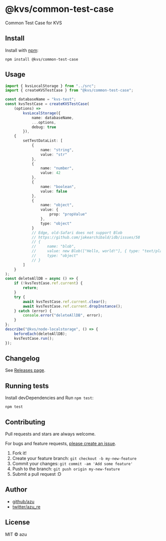# @kvs/common-test-case

Common Test Case for KVS

## Install

Install with [npm](https://www.npmjs.com/):

    npm install @kvs/common-test-case

## Usage

```ts
import { kvsLocalStorage } from "../src";
import { createKVSTestCase } from "@kvs/common-test-case";

const databaseName = "kvs-test";
const kvsTestCase = createKVSTestCase(
    (options) =>
        kvsLocalStorage({
            name: databaseName,
            ...options,
            debug: true
        }),
    {
        setTestDataList: [
            {
                name: "string",
                value: "str"
            },
            {
                name: "number",
                value: 42
            },
            {
                name: "boolean",
                value: false
            },
            {
                name: "object",
                value: {
                    prop: "propValue"
                },
                type: "object"
            }
            // Edge, old-Safari does not support Blob
            // https://github.com/jakearchibald/idb/issues/58
            // {
            //     name: "blob",
            //     value: new Blob(["Hello, world!"], { type: "text/plain" }),
            //     type: "object"
            // }
        ]
    }
);
const deleteAllDB = async () => {
    if (!kvsTestCase.ref.current) {
        return;
    }
    try {
        await kvsTestCase.ref.current.clear();
        await kvsTestCase.ref.current.dropInstance();
    } catch (error) {
        console.error("deleteAllDB", error);
    }
};
describe("@kvs/node-localstorage", () => {
    beforeEach(deleteAllDB);
    kvsTestCase.run();
});

```

## Changelog

See [Releases page](https://github.com/azu/kvs/releases).

## Running tests

Install devDependencies and Run `npm test`:

    npm test

## Contributing

Pull requests and stars are always welcome.

For bugs and feature requests, [please create an issue](https://github.com/azu/kvs/issues).

1. Fork it!
2. Create your feature branch: `git checkout -b my-new-feature`
3. Commit your changes: `git commit -am 'Add some feature'`
4. Push to the branch: `git push origin my-new-feature`
5. Submit a pull request :D

## Author

- [github/azu](https://github.com/azu)
- [twitter/azu_re](https://twitter.com/azu_re)

## License

MIT © azu
